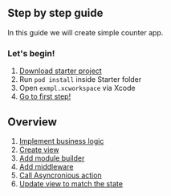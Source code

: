 ## Step by step guide

In this guide we will create simple counter app.

### Let's begin!

1. [Download starter project](Project.zip)
2. Run `pod install` inside Starter folder
3. Open `exmpl.xcworkspace` via Xcode
4. [Go to first step!](BusinessLogic.md)

## Overview

1. [Implement business logic](BusinessLogic.md)
2. [Create view](View.md)
3. [Add module builder](ModuleBuilder.md)
4. [Add middleware](Middleware.md)
5. [Call Asyncronious action](AsyncroniousEvents.md)
6. [Update view to match the state](ViewEvents.md)
